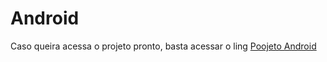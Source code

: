 # Android
Caso queira acessa o projeto pronto, basta acessar o ling <a href="https://llucas-cardoso.github.io/Android/" target="_blank">Poojeto Android</a>
 
